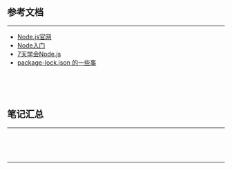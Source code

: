 ## 参考文档

---

* [Node.js官网](https://nodejs.org/en/)
* [Node入门](https://www.nodebeginner.org/index-zh-cn.html)
* [7天学会Node.js](http://nqdeng.github.io/7-days-nodejs/)
* [package-lock.json 的一些事](https://segmentfault.com/a/1190000017239545)



<br/><br/><br/>



## 笔记汇总

---





<br/><br/><br/>

---

